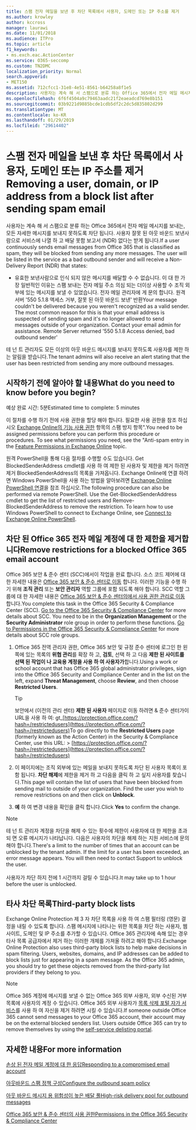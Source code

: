 ```yaml
---
title: 스팸 전자 메일을 보낸 후 차단 목록에서 사용자, 도메인 또는 IP 주소를 제거
ms.author: krowley
author: kccross
manager: laurawi
ms.date: 11/01/2018
ms.audience: ITPro
ms.topic: article
f1_keywords:
- ms.exch.eac.ActionCenter
ms.service: O365-seccomp
ms.custom: TN2DMC
localization_priority: Normal
search.appverid:
- MET150
ms.assetid: 712cfcc1-31e8-4e51-8561-b64258a8f1e5
description: 사용자는 계속 해 서 스팸으로 분류 하는 Office 365에서 전자 메일 메시지를 보내는, 모든 자세한 메시지를 보내지 못하도록 차단 됩니다.
ms.openlocfilehash: 6f6f4504a9c79463aadc21f2eaeadcd769e8b151
ms.sourcegitcommit: 03b9221d9885bcde1cdb5df2c2dc5d835802d299
ms.translationtype: MT
ms.contentlocale: ko-KR
ms.lasthandoff: 01/29/2019
ms.locfileid: "29614402"
---
```

# <a name="removing-a-user-domain-or-ip-address-from-a-block-list-after-sending-spam-email"></a><span data-ttu-id="81251-103">스팸 전자 메일을 보낸 후 차단 목록에서 사용자, 도메인 또는 IP 주소를 제거</span><span class="sxs-lookup"><span data-stu-id="81251-103">Removing a user, domain, or IP address from a block list after sending spam email</span></span>

<span data-ttu-id="81251-p101">사용자는 계속 해 서 스팸으로 분류 하는 Office 365에서 전자 메일 메시지를 보내는, 모든 자세한 메시지를 보내지 못하도록 차단 됩니다. 사용자 잘못 된 아웃 바운드 보낸사람으로 서비스에 나열 하 고 배달 못함 보고서 (NDR) 없다는 받게 됩니다.</span><span class="sxs-lookup"><span data-stu-id="81251-p101">If a user continuously sends email messages from Office 365 that is classified as spam, they will be blocked from sending any more messages. The user will be listed in the service as a bad outbound sender and will receive a Non-Delivery Report (NDR) that states:</span></span>

- <span data-ttu-id="81251-p102">유효한 보낸사람으로 인식 되지 않은 메시지를 배달할 수 수 없습니다. 이 대 한 가장 일반적인 이유는 스팸 보내는 전자 메일 주소 의심 되는 더이상 사용할 수 조직 외부에 있는 메시지를 보낼 수 있었습니다. 전자 메일 관리자에 게 문의 합니다.  원격 서버 '550 5.1.8 액세스 거부, 잘못 된 아웃 바운드 보낸' 반환</span><span class="sxs-lookup"><span data-stu-id="81251-p102">Your message couldn't be delivered because you weren't recognized as a valid sender. The most common reason for this is that your email address is suspected of sending spam and it's no longer allowed to send messages outside of your organization. Contact your email admin for assistance.  Remote Server returned '550 5.1.8 Access denied, bad outbound sender'</span></span>

<span data-ttu-id="81251-110">테 넌 트 관리자도 모든 이상의 아웃 바운드 메시지를 보내지 못하도록 사용자를 제한 하는 알림을 받습니다.</span><span class="sxs-lookup"><span data-stu-id="81251-110">The tenant admins will also receive an alert stating that the user has been restricted from sending any more outbound messages.</span></span>

## <a name="what-do-you-need-to-know-before-you-begin"></a><span data-ttu-id="81251-111">시작하기 전에 알아야 할 내용</span><span class="sxs-lookup"><span data-stu-id="81251-111">What do you need to know before you begin?</span></span>
<span data-ttu-id="81251-112"><a name="sectionSection0"> </a></span><span class="sxs-lookup"><span data-stu-id="81251-112"></span></span>

<span data-ttu-id="81251-113">예상 완료 시간: 5분</span><span class="sxs-lookup"><span data-stu-id="81251-113">Estimated time to complete: 5 minutes</span></span>
  
<span data-ttu-id="81251-p103">이 절차를 수행 하기 전에 사용 권한을 할당 해야 합니다. 필요한 사용 권한을 참조 하십시오 [Exchange Online의 기능 사용 권한](http://technet.microsoft.com/library/15073ce1-0917-403b-8839-02a2ebc96e16.aspx) 항목의 스팸 방지 항목".</span><span class="sxs-lookup"><span data-stu-id="81251-p103">You need to be assigned permissions before you can perform this procedure or procedures. To see what permissions you need, see the "Anti-spam entry in the [Feature Permissions in Exchange Online](http://technet.microsoft.com/library/15073ce1-0917-403b-8839-02a2ebc96e16.aspx) topic.</span></span>

<span data-ttu-id="81251-p104">원격 PowerShell을 통해 다음 절차를 수행할 수도 있습니다. Get BlockedSenderAddress cmdlet를 사용 하 여 제한 된 사용자 및 제한을 제거 하려면 제거 BlockedSenderAddress의 목록을 가져옵니다. Exchange Online에 연결 하려면 Windows PowerShell을 사용 하는 방법을 알아보려면 [Exchange Online PowerShell 연결](https://go.microsoft.com/fwlink/p/?linkid=396554)을 참조 하십시오.</span><span class="sxs-lookup"><span data-stu-id="81251-p104">The following procedure can also be performed via remote PowerShell. Use the Get-BlockedSenderAddress cmdlet to get the list of restricted users and Remove-BlockedSenderAddress to remove the restriction. To learn how to use Windows PowerShell to connect to Exchange Online, see [Connect to Exchange Online PowerShell](https://go.microsoft.com/fwlink/p/?linkid=396554).</span></span>

## <a name="remove-restrictions-for-a-blocked-office-365-email-account"></a><span data-ttu-id="81251-119">차단 된 Office 365 전자 메일 계정에 대 한 제한을 제거합니다</span><span class="sxs-lookup"><span data-stu-id="81251-119">Remove restrictions for a blocked Office 365 email account</span></span>

<span data-ttu-id="81251-p105">Office 365 보안 & 준수 센터 (SCC)에서이 작업을 완료 합니다. 소스 코드 제어에 대 한 자세한 내용은 [Office 365 보안 & 준수 센터로 이동](go-to-the-securitycompliance-center.md) 합니다. 이러한 기능을 수행 하기 위해 **조직 관리** 또는 **보안 관리자** 역할 그룹에 포함 되도록 해야 합니다. SCC 역할 그룹에 대 한 자세한 내용은 [Office 365 보안 & 준수 센터의에서 사용 권한 관리로 이동](permissions-in-the-security-and-compliance-center.md) 합니다.</span><span class="sxs-lookup"><span data-stu-id="81251-p105">You complete this task in the Office 365 Security & Compliance Center (SCC). [Go to the Office 365 Security & Compliance Center](go-to-the-securitycompliance-center.md) for more details about SCC. You need to be in the **Organization Management** or the **Security Administrator** role group in order to perform these functions. [Go to Permissions in the Office 365 Security & Compliance Center](permissions-in-the-security-and-compliance-center.md) for more details about SCC role groups.</span></span>

1. <span data-ttu-id="81251-124">Office 365 전역 관리자 권한, Office 365 보안 및 규정 준수 센터에 로그인 한 왼쪽에 있는 목록의 **위협 관리**를 확장 하 고, **검토**, 선택 하 고 다음 **제한 된 사이트를 선택 된 작업이 나 교육용 계정을 사용 하 여 사용자가**합니다.</span><span class="sxs-lookup"><span data-stu-id="81251-124">Using a work or school account that has Office 365 global administrator privileges, sign into the Office 365 Security and Compliance Center and in the list on the left, expand **Threat Management**, choose **Review**, and then choose **Restricted Users**.</span></span>
    
    > [!TIP]
    > <span data-ttu-id="81251-125">보안에서 (이전의 관리 센터) **제한 된 사용자** 페이지로 이동 하려면 &amp; 준수 센터가이 URL을 사용 하 여: gt_[https://protection.office.com/?hash=/restrictedusers](https://protection.office.com/?hash=/restrictedusers)</span><span class="sxs-lookup"><span data-stu-id="81251-125">To go directly to the **Restricted Users** page (formerly known as the Action Center) in the Security &amp; Compliance Center, use this URL: > [https://protection.office.com/?hash=/restrictedusers](https://protection.office.com/?hash=/restrictedusers)</span></span>

2. <span data-ttu-id="81251-p106">이 페이지에는 조직 외부에 있는 메일을 보내지 못하도록 차단 된 사용자 목록이 포함 됩니다.  **차단 해제**에 제한을 제거 하 고 다음을 클릭 하 고 싶지 사용자를 찾습니다.</span><span class="sxs-lookup"><span data-stu-id="81251-p106">This page will contain the list of users that have been blocked from sending mail to outside of your organization.  Find the user you wish to remove restrictions on and then click on **Unblock**.</span></span>

3. <span data-ttu-id="81251-128">**예** 하 여 변경 내용을 확인을 클릭 합니다.</span><span class="sxs-lookup"><span data-stu-id="81251-128">Click **Yes** to confirm the change.</span></span> 
    
> [!NOTE]
> <span data-ttu-id="81251-p107">테 넌 트 관리자 계정을 차단을 해제 수 있는 횟수에 제한이 사용자에 대 한 제한을 초과 되 면 오류 메시지가 나타납니다. 다음은 사용자의 차단을 해제 하는 지원 서비스에 문의 해야 합니다.</span><span class="sxs-lookup"><span data-stu-id="81251-p107">There's a limit to the number of times that an account can be unblocked by the tenant admin. If the limit for a user has been exceeded, an error message appears. You will then need to contact Support to unblock the user.</span></span></br></br> <span data-ttu-id="81251-131">사용자가 차단 하지 전에 1 시간까지 걸릴 수 있습니다.</span><span class="sxs-lookup"><span data-stu-id="81251-131">It may take up to 1 hour before the user is unblocked.</span></span>
  
## <a name="third-party-block-lists"></a><span data-ttu-id="81251-132">타사 차단 목록</span><span class="sxs-lookup"><span data-stu-id="81251-132">Third-party block lists</span></span>

<span data-ttu-id="81251-p108">Exchange Online Protection 제 3 자 차단 목록을 사용 하 여 스팸 필터링 (영문) 결정을 내릴 수 있도록 합니다. 스팸 메시지에 나타나는 위한 목록을 차단 하는 사용자, 웹사이트, 도메인 및 IP 주소를 추가할 수 있습니다. Office 365 관리자에 속해 있는 경우 타사 목록 공급자에서 제거 하는 이러한 개체를 가져올 하려고 해야 합니다.</span><span class="sxs-lookup"><span data-stu-id="81251-p108">Exchange Online Protection also uses third-party block lists to help make decisions in spam filtering. Users, websites, domains, and IP addresses can be added to block lists just for appearing in a spam message. As the Office 365 admin, you should try to get these objects removed from the third-party list providers if they belong to you.</span></span>

> [!NOTE]
> <span data-ttu-id="81251-p109">Office 365 계정에 메시지를 보낼 수 없는 Office 365 외부 사용자, 외부 수신된 거부 목록에 사용자의 계정 수 있습니다. Office 365 외부 사용자가 [목록 삭제 포털 자가 서비스](https://docs.microsoft.com/en-us/office365/SecurityCompliance/use-the-delist-portal-to-remove-yourself-from-the-office-365-blocked-senders-lis)를 사용 하 여 자신을 제거 하려면 시킬 수 있습니다.</span><span class="sxs-lookup"><span data-stu-id="81251-p109">If someone outside Office 365 cannot send messages to your Office 365 account, their account may be on the external blocked senders list. Users outside Office 365 can try to remove themselves by using the [self-service delisting portal](https://docs.microsoft.com/en-us/office365/SecurityCompliance/use-the-delist-portal-to-remove-yourself-from-the-office-365-blocked-senders-lis).</span></span> 

## <a name="for-more-information"></a><span data-ttu-id="81251-138">자세한 내용</span><span class="sxs-lookup"><span data-stu-id="81251-138">For more information</span></span>

[<span data-ttu-id="81251-139">손상 된 전자 메일 계정에 대 한 응답</span><span class="sxs-lookup"><span data-stu-id="81251-139">Responding to a compromised email account</span></span>](responding-to-a-compromised-email-account.md)

[<span data-ttu-id="81251-140">아웃바운드 스팸 정책 구성</span><span class="sxs-lookup"><span data-stu-id="81251-140">Configure the outbound spam policy</span></span>](configure-the-outbound-spam-policy.md)
  
[<span data-ttu-id="81251-141">아웃 바운드 메시지 용 위험성이 높은 배달 풀</span><span class="sxs-lookup"><span data-stu-id="81251-141">High-risk delivery pool for outbound messages</span></span>](high-risk-delivery-pool-for-outbound-messages.md)

[<span data-ttu-id="81251-142">Office 365 보안 & 준수 센터의 사용 권한</span><span class="sxs-lookup"><span data-stu-id="81251-142">Permissions in the Office 365 Security & Compliance Center</span></span>](permissions-in-the-security-and-compliance-center.md)

  

